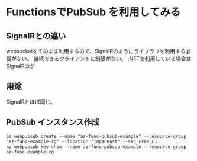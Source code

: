 # FunctionsでPubSub を利用してみる

## SignalRとの違い
websocketをそのまま利用するので、SignalRのようにライブラリを利用する必要がない。
接続できるクライアントに制限がない。
.NETを利用している場合はSignalRのが
## 用途
SignalRとほぼ同じ。

## PubSub インスタンス作成
```
az webpubsub create --name "az-func-pubsub-example" --resource-group "az-func-example-rg" --location "japaneast" --sku Free_F1
az webpubsub key show --name az-func-pubsub-example --resource-group az-func-example-rg
```